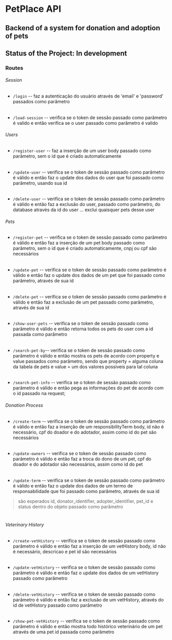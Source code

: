 # PetPlace API

## Backend of a system for donation and adoption of pets

## Status of the Project: In development

### Routes

###### Session
- `/login`  -- faz a autenticação do usuário através de 'email' e 'password' passados como parâmetro
######

- `/load-session` -- verifica se o token de sessão passado como parâmetro é valido e então verifica se o user passado como parâmetro é valido

###### Users

- `/register-user` -- faz a inserção de um user body passado como parâmetro, sem o id que é criado automaticamente
######

- `/update-user` -- verifica se o token de sessão passado como parâmetro é válido e então faz o update dos dados do user que foi passado como parâmetro, usando sua id
######

- `/delete-user` -- verifica se o token de sessão passado como parâmetro é válido e então faz a exclusão do user, passado como parâmetro, do database através da id do user ... exclui quaisquer pets desse user

###### Pets

- `/register-pet` -- verifica se o token de sessão passado como parâmetro é válido e então faz a inserção de um pet body passado como parâmetro, sem o id que é criado automaticamente, cnpj ou cpf são necessários
######

- `/update-pet` -- verifica se o token de sessão passado como parâmetro é válido e então faz o update dos dados de um pet que foi passado como parâmetro, através de sua id
######

- `/delete-pet` -- verifica se o token de sessão passado como parâmetro é válido e então faz a exclusão de um pet passado como parâmetro, através de sua id
######

- `/show-user-pets` -- verifica se o token de sessão passado como parâmetro é válido e então retorna todos os pets do user com a id passada como parâmetro
######

- `/search-pet-by`-- verifica se o token de sessão passado como parâmetro é válido e então mostra os pets de acordo com property e value passados como parâmetro, sendo que property = alguma coluna da tabela de pets e value = um dos valores possiveis para tal coluna
######

- `/search-pet-info` -- verifica se o token de sessão passado como parâmetro é válido e então pega as informações do pet de acordo com o id passado na request;

###### Donation Process

- `/create-term` -- verifica se o token de sessão passado como parâmetro é válido e então faz a inserção de um responsibilityTerm body, id não é necessário, cpf do doador e do adotador, assim como id do pet são necessários
######

- `/update-owners` -- verifica se o token de sessão passado como parâmetro é válido e então faz a troca do dono de um pet, cpf do doador e do adotador são necessários, assim como id do pet
######

- `/update-term` -- verifica se o token de sessão passado como parâmetro é válido e então faz o update dos dados de um termo de responsabilidade que foi passado como parâmetro, através de sua id 
> são esperados id, donator_identifier, adopter_identifier, pet_id e status dentro do objeto passado como parâmetro 
#

###### Veterinary History

- `/create-vetHistory` -- verifica se o token de sessão passado como parâmetro é válido e então faz a inserção de um vetHistory body, id não é necessário, descricao e pet id são necessários
######

- `/update-vetHistory` -- verifica se o token de sessão passado como parâmetro é válido e então faz o update dos dados de um vetHistory passado como parâmetro
######

- `/delete-vetHistory` -- verifica se o token de sessão passado como parâmetro é válido e então faz a exclusão de um vetHistory, através do id de vetHistory passado como parâmetro
######

- `/show-pet-vetHistory` -- verifica se o token de sessão passado como parâmetro é válido e então mostra todo histórico veterinário de um pet através de uma pet id passada como parâmetro
